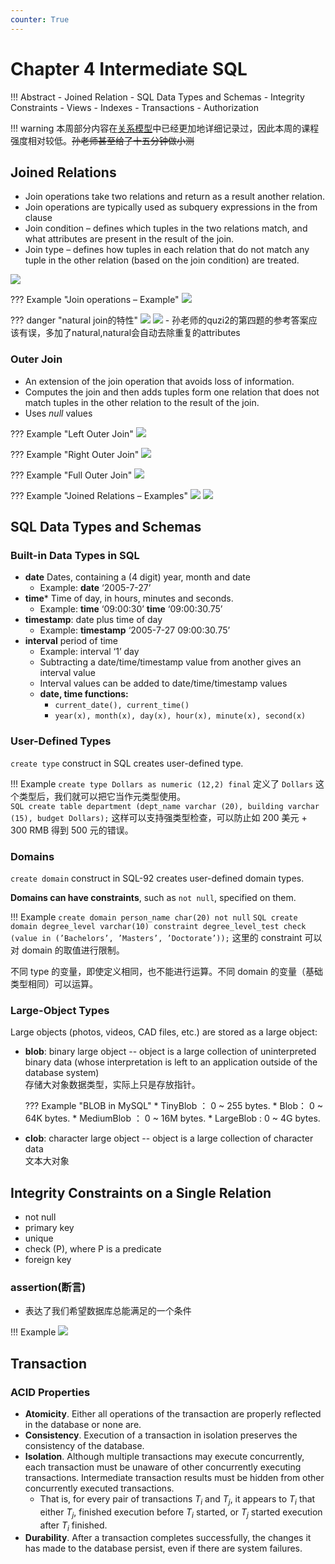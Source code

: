 ```yaml
---
counter: True  
---
```


# Chapter 4 Intermediate SQL

!!! Abstract
    - Joined Relation
    - SQL Data Types and Schemas
    - Integrity Constraints
    - Views
    - Indexes
    - Transactions
    - Authorization

!!! warning 
    本周部分内容在[关系模型](./DB2.md)中已经更加地详细记录过，因此本周的课程强度相对较低。~~孙老师甚至给了十五分钟做小测~~

## Joined Relations

- Join operations take two relations and return as a result another relation.
- Join operations are typically used as subquery expressions in the from clause
- Join condition – defines which tuples in the two relations match, and what attributes are present in the result of the join.
- Join type – defines how tuples in each relation that do not match any tuple in the other relation (based on the join condition) are treated.

![](https://blog-pic-thorin.oss-cn-hangzhou.aliyuncs.com/c1bfd608eda2447cb96e94d2cb38944.png)

??? Example "Join operations – Example"
    ![](https://blog-pic-thorin.oss-cn-hangzhou.aliyuncs.com/69504ffc677ddafa3924a8afa4337d1.png)

??? danger "natural join的特性"
    ![](https://blog-pic-thorin.oss-cn-hangzhou.aliyuncs.com/b3e6ad6358c8e2f06dcf44b1553b0cf.png)
    ![](https://blog-pic-thorin.oss-cn-hangzhou.aliyuncs.com/4399fa2172649245b53e070590ce759.png)
    - 孙老师的quzi2的第四题的参考答案应该有误，多加了natural,natural会自动去除重复的attributes


### Outer Join

- An extension of the join operation that avoids loss of information.
- Computes the join and then adds tuples form one relation that does not match tuples in the other relation to the result of the join. 
- Uses *null* values

??? Example "Left Outer Join"
    ![](https://blog-pic-thorin.oss-cn-hangzhou.aliyuncs.com/00185d83ac2059e0c031d030107638b.png)

??? Example "Right Outer Join"
    ![](https://blog-pic-thorin.oss-cn-hangzhou.aliyuncs.com/f5f84433c1bde29ff15bcc895dcd0a8.png)

??? Example "Full Outer Join"
    ![](https://blog-pic-thorin.oss-cn-hangzhou.aliyuncs.com/b0365126c2b7ec61f2e64191f8e5385.png)

??? Example "Joined Relations – Examples"
    ![](https://blog-pic-thorin.oss-cn-hangzhou.aliyuncs.com/6452e02f3c5680d36acf41788ad0861.png)
    ![](https://blog-pic-thorin.oss-cn-hangzhou.aliyuncs.com/f7ce748284f25f9f7623598a1b97bc8.png)

## SQL Data Types and Schemas

### Built-in Data Types in SQL 

- **date** Dates, containing a (4 digit) year, month and date
    - Example: **date** ‘2005-7-27’
- **time*** Time of day, in hours, minutes and seconds.
    - Example: **time** ‘09:00:30’     **time** ‘09:00:30.75’
- **timestamp**: date plus time of day
    - Example: **timestamp** ‘2005-7-27 09:00:30.75’
- **interval** period of time
    - Example:  interval ‘1’ day
    - Subtracting a date/time/timestamp value from another gives an interval value
    - Interval values can be added to date/time/timestamp values
    - **date, time functions:** 
        - `current_date(), current_time()`
        - `year(x), month(x), day(x), hour(x), minute(x), second(x)`

### User-Defined Types

`create type` construct in SQL creates user-defined type.  

!!! Example
    `create type Dollars as numeric (12,2) final` 定义了 `Dollars` 这个类型后，我们就可以把它当作元类型使用。  
    ``` SQL
    create table department
        (dept_name varchar (20),
        building varchar (15),
        budget Dollars);
    ```
这样可以支持强类型检查，可以防止如 200 美元 + 300 RMB 得到 500 元的错误。

### Domains

`create domain` construct in SQL-92 creates user-defined domain types.  

**Domains can have constraints**, such as `not null`, specified on them.

!!! Example
    `create domain person_name char(20) not null` 
    ``` SQL
    create domain degree_level varchar(10)
        constraint degree_level_test
        check (value in (’Bachelors’, ’Masters’, ’Doctorate’));
    ```
    这里的 constraint 可以对 domain 的取值进行限制。

不同 type 的变量，即使定义相同，也不能进行运算。不同 domain 的变量（基础类型相同）可以运算。

### Large-Object Types

Large objects (photos, videos, CAD files, etc.) are stored as a large object:  

* **blob**: binary large object -- object is a large collection of uninterpreted binary data (whose interpretation is left to an application outside of the database system)  
存储大对象数据类型，实际上只是存放指针。

    ??? Example "BLOB in MySQL"
        * TinyBlob ：  0 ~ 255 bytes.
        * Blob： 0 ~ 64K bytes.
        * MediumBlob ： 0 ~ 16M bytes.
        * LargeBlob : 0 ~ 4G  bytes.

* **clob**: character large object -- object is a large collection of character data  
文本大对象  

<!-- ### User-Defined Types

create type construct in SQL creates user-defined type

`create type Dollars as numeric (12,2) final`

```sql
create table department(
    dept_name varchar (20),
    building varchar (15),
    budget Dollars);
``` -->

## Integrity Constraints on a Single Relation 

- not null
- primary key
- unique
- check (P), where P is a predicate
- foreign key

### assertion(断言)

- 表达了我们希望数据库总能满足的一个条件

!!! Example
    ![](https://blog-pic-thorin.oss-cn-hangzhou.aliyuncs.com/4d374b2d29f5c42ccbb11da9d687c2b.png)


## Transaction

### ACID Properties

- **Atomicity**.  Either all operations of the transaction are properly reflected in the database or none are.
- **Consistency**.  Execution of a transaction in isolation preserves the consistency of the database.
- **Isolation**.  Although multiple transactions may execute concurrently, each transaction must be unaware of other concurrently executing transactions.  Intermediate transaction results must be hidden from other concurrently executed transactions.  
    - That is, for every pair of transactions $T_i$ and $T_j$, it appears to $T_i$ that either $T_j$, finished execution before $T_i$ started, or $T_j$ started execution after $T_i$ finished.
- **Durability**.  After a transaction completes successfully, the changes it has made to the database persist, even if there are system failures. 


